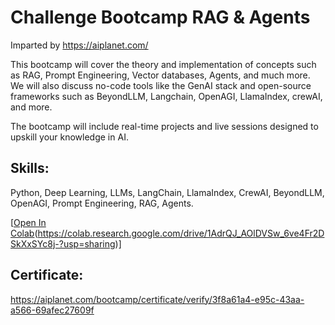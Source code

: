 # Challenge Bootcamp RAG & Agents

Imparted by https://aiplanet.com/ 

This bootcamp will cover the theory and implementation of concepts such as RAG, Prompt Engineering, Vector databases, Agents, and much more. We will also discuss no-code tools like the GenAI stack and open-source frameworks such as BeyondLLM, Langchain, OpenAGI, LlamaIndex, crewAI, and more.

The bootcamp will include real-time projects and live sessions designed to upskill your knowledge in AI.

## Skills:

Python, Deep Learning, LLMs, LangChain, LlamaIndex, CrewAI, BeyondLLM, OpenAGI, Prompt Engineering, RAG, Agents.

[[Open In Colab](https://colab.research.google.com/assets/colab-badge.svg)(https://colab.research.google.com/drive/1AdrQJ_AOlDVSw_6ve4Fr2DSkXxSYc8j-?usp=sharing)]

## Certificate:

https://aiplanet.com/bootcamp/certificate/verify/3f8a61a4-e95c-43aa-a566-69afec27609f
